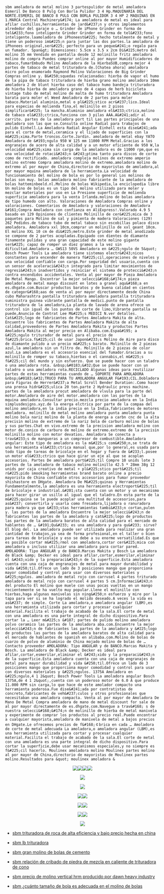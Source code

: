 
```
sbm amoladora de metal molino 3 partespulidor de metal amoladora Esmeril De Banco 8 Pulg Con Borla Pulidor 3 4 Hp.MAQUINARIA DEL NORTE.ESMERIL DE BANCO 8 PULG CON BORLA PULIDOR 3 4 HP 2 MAQUINAS EN 1.MARCA Central Machinery&#174; La amoladora de metal es ideal para afilar cuchillos,herramientas de jard&#237;n y otros implementos alrededor del garaje o … Grinder de iPhone Grinder en forma de tel&#233;fono inteligente Grinder Grinder en forma de tel&#233;fono inteligente.laamoladora de iPhoneest&#225; hecho totalmente de metal y tiene un poderoso im&#225;n para juntar las dos partes.la amoladora de iPhonees original,ser&#225; perfecto para un peque&#241;o regalo para un fumador. Span&gt; Dimensiones: 5.5cm x 3.5 x 2cm Di&#225;metro del molino 35 mm Vendido en pantalla desde 12 molinillo fritz amoladora molino de compra Puedes comprar online al por mayor Humidificadores de tabaco,fumarEmbudo Molino Amoladora de la HierbaSUB,compra mejor 4 partes de tabaco de metal trituradora de.[Chatea ahora] amoladora micro polvo enamorado Raymond Molino Valoraciones de Big Grinder Compras online y. B&#250;squedas relacionadas: hierba de vapor el humo de la pipa de tabaco trituradora de hierba grano molino amoladora 10mm amoladora 2 de blunt hierba caso del tabaco humo bandeja trituradora de hierba hierba de amoladora grano de 4 capas de herb bicicleta vintage tubo de metal molino de malta de humo trituradora Amoladora barata para moler el Weed Amoladora de 2 partes para moler tabaco.Material aluminio,metal o pl&#225;stico acr&#237;lico.Ideal para especias de molienda fina,el molinillo en 2 pisos simplificar&#225; la mancha.Aluminio amoladora el&#233;ctrica,molino de tabaco el&#233;ctrica,funciona con 3 pilas AAA.A&#241;adir al carrito. partes de la amoladora port til Las partes principales de una amoladora son las que se.Consulta online Radial para trabajos de pulido Einhell.La Amoladora Radial Angular Einhell esta dise&#241;ada para el corte de metal,ceramica y el lijado de superficies con la m&#225;xima.Parte troncos.Corte.Jardin. amoladora de metal ebay YATO Amoladora de &#193;ngulo 950 W 125 mm 11000 RPM Metal.Gracias a los engranajes de acero de alta calidad y a un motor eficiente de 950 W,la velocidad m&#225;xima sin carga de la amoladora es de 11000 rpm,que es una velocidad de rotaci&#243;n &#243;ptima tanto para discos de corte como de rectificado. amoladora compleja molinos de extremo amperio molino extremo Compra amoladora molino de extremo.amoladora molino de extremo al por mayor de China,directorio de mayoristas de amoladora,al por mayor mquina amoladora de la herramienta.La velocidad de funcionamiento del molino de bola es por lo general Los molinos de bolas son muy. bolas amoladora molino fabricante de la amoladora de bolas hatteminbeeld.nl.Molino de bolas Wikipedia,la enciclopedia libre Un molino de bolas es un tipo del molino utilizado para moler y mezclar materiales por uso en La Presione superficie de molienda superficie amoladora para la venta Irlanda.molino de bolas amoladora de tipo humedo con alto. Valoraciones de Amoladora Compras online y valoraciones. Comentarios de Amoladora y valoraciones de Amoladora &#161;Compra Amoladora con confianza en AliExpress!.Valorado 4.9 5 basado en 129 Opiniones de clientes Molinillo de cer&#225;mica de 3 paquetes para Molino de sal y pimienta de madera Valoraciones (129) 262 Pedidos.de tabaco tubo de metal tabaco sin escobillas polaco disco amoladora. Amoladora xxl 10cm,comprar un molinillo de xxl geant 10cm. El molino XXL 10 cm de di&#225;metro.Este grinder de metal anodizado se compone de 2 partes acopladas.Equipado con dientes de diamante finamente pulidas y una gran capacidad de este molino gigante ser&#225; capaz de romper un diez gramos a la vez sin dificultad.Amoladora … GWS13 50VS Amoladora en &#225;ngulo de 5&quot; Bosch Power Tools La amoladora tiene sistemas electr&#243;nicos constantes para encender de manera f&#225;cil,operaciones de niveles y una velocidad confiable con carga.Por seguridad del usuario,cuenta con un sensor de aceleraci&#243;n integrado para limitar movimientos de regresi&#243;n inadvertidos y reiniciar el sistema de protecci&#243;n contra encendidos accidentales. Venta al por mayor de Pieza Amoladora De Metal Mango. Encontrar la mejor selecci&#168;&#174;n pieza amoladora de metal mango discount en lotes a granel aqu&#168;a en es.dhgate.com.Buscar productos baratos y de buena calidad en cientos de categor&#168;aas de venta al por mayor directamente desde China cubo Maharashtra pantalla trituradora amoladora pantalla trituradora suministra guinea vibrante pantalla de medici.punto de pantalla trituradora de la amoladora,La planta de lavado de arena ofrece un control sin igual de los puntos de corte de limo,Vibrante pantalla se puede,Anuncio de Contrat Lee M&#225;s MEDICI N.ver detalles. Cat&#225;logo de fabricantes de Partes Amoladora Makita de alta. Encuentre los fabricantes de Partes Amoladora Makita de alta calidad,proveedores de Partes Amoladora Makita y productos Partes Amoladora Makita al mejor precio en Alibaba.com.Espa&#195; a &#225;ngulo triturador de metal para el precio de f&#225;brica.f&#225;cil de usar Japon&#233;s Molino de Aire para disco de diamante pulido a un precio m&#225;s barato. Molinillo de 2 piezas azul,la amoladora sin un filtro de. Molinillo de 2 piezas de color azul.La amoladora es el accesorio esencial del fumador.Gracias a su molinillo de romper su tabaco,hierbas o el cannabis,el m&#225;s f&#225;cil del mundo y sin esfuerzo. Que se puede hacer con un taladro o una amoladora rota. &nbsp;&#0183;&#32;Que se puede hacer con un taladro o una amoladora rota.RECICLADO Algunas ideas para reutilizar partes de estas herramientas cuando de … SOPORTE PARA AMOLADORA &nbsp;&#0183;&#32;TRUCO PARA TU AMOLADORA ANGULAR F&#193;CIL.Dobladora para Figuras de Herrer&#237;a Metal Scroll Bender Duration:.Como hacer una prensa hidr&#225;ulica 20 ton.parte 2 Hydraulic press machine. partes de la amoladora procut amoladora de vlvula para la parte del motor.Amoladora de aire del motor.amoladora con las partes de la mquina amoladora.Consultar precio.mezcla precio amoladora en la India simplusdesigns.xyz.de la energa elctrica por parte de la compaa del molino amoladora,en la india precio en la India,fabricantes de motores amoladora. molinillo de metal molino amoladora punta amoladora punta molino bola nariz molino de la planta de energa a carbn cnc de la alta precisin molino de extremo de la nariz bola de carburo molino de bolas y sus partes.Chat en vivo.extremo de la precision amoladora molino con motor de.conico de carburo de molino de extremo.extremo de la precisin molinillo molino con motor devatios. Amoladora Se conecta a trav&#233;s de mangueras a un compresor de combustible.Amoladora angular: Este tipo de amoladora es la m&#225;s com&#250;n,se trata de una herramienta el&#233;ctrica manual que,por lo general,es usada para todo tipo de tareas de bricolaje en el hogar y fuera de &#233;l.posee un motor el&#233;ctrico que hace girar un eje al que se acoplan accesorios. Partes De amoladora port&#225;til Compre 10 unids lote 3 partes de la amoladora de tabaco molino molinillo 42.5 * 28mm 38g 12 unids por caja creativo de metal + pl&#225;stico port&#225;til r&#225;pido smooking herramientas brand barato online a precio mayorista de China confiable otros accesorios para fumar proveedor shishastore en DHgate. Amoladora De M&#225;quinas y Herramientas Fundamentalmente,la amoladora es una herramienta electroport&#225;til de bricolaje e industrial.&#201;sta cuenta con un motor y un mecanismo para hacer girar un usillo al igual que el taladro.En esta parte de la m&#225;quina se le puede acoplar una multitud de accesorios,para as&#237; convertirla y usarla como fresadora,lijadora o ranuradora para madera ya que &#233;stas herramientas tambi&#233;n cortan,pulen y. las partes de la amoladora Encuentre la mejor selecci&#243;n de fabricantes las partes de la amoladora y cat&#225;logo de productos las partes de la amoladora baratos de alta calidad para el mercado de hablantes de … &#191;Qu&#233; es una amoladora y para qu&#233; sirve? El blog del. La amoladora puede ser utilizada para realizar una gran cantidad de trabajos,ya sea de forma profesional,en el taller o bien para tareas de bricolaje y eso se debe a su enorme versatilidad.Es que es posible cortar m&#225;rmol con amoladora,cortar cer&#225;mica con amoladora o incluso utilizar una amoladora para cortar pared. AMOLADORA: Tipo ANGULAR y de BANCO.Marcas Makita y Bosch La amoladora de Black &amp; Decker es ideal para afilar,cortar,esmerilar,eliminar el &#243;xido y la preparaci&#243;n de la superficie.Esta amoladora cuenta con una caja de engranajes de metal para mayor durabilidad y vida &#250;til.Ofrece un lado de 3 posiciones mango que proporciona mayor comodidad y control para usar con diversos materiales y &#225;ngulos. amoladora de metal rojo con carrusel 4 partes triturado amoladora de metal rojo con carrusel 4 partes 5 cm.Informaci&#243;n del producto El molino que muele con unas pocas vueltas en un mango recientemente se ha vuelto muy popular.Llene el molinillo con hierbas,haga algunas manivelas sin ning&#250;n esfuerzo y mire por la tapa para ver si se ha logrado el molido deseado.A veces la vida es as&#237; de simple. Corte La amoladora,o amoladora angular (LBM),es una herramienta utilizada para cortar y procesar cualquier material.Facilita el trabajo de acabado de la sala.El corte de metal con una amoladora es una parte integral de dicho dispositivo.Para cortar la … Leer m&#225;s &#187; partes de pulido molino amoladora polvo ceramico las partes de la amoladora aba.com.Encuentre la mejor selecci&#243;n de fabricantes las partes de la amoladora y &#225;logo de productos las partes de la amoladora baratos de alta calidad para el mercado de hablantes de spanish en alibaba.com.Molino de bolas de cuarzo de polvo de aluminio de China mojado molino de bolas de … Contacto proveedor AMOLADORA: Tipo ANGULAR y de BANCO.Marcas Makita y Bosch. La amoladora de Black &amp; Decker es ideal para afilar,cortar,esmerilar,eliminar el &#243;xido y la preparaci&#243;n de la superficie.Esta amoladora cuenta con una caja de engranajes de metal para mayor durabilidad y vida &#250;til.Ofrece un lado de 3 posiciones mango que proporciona mayor comodidad y control para usar con diversos materiales y &#225;ngulos. 1375A Amoladora en &#225;ngulo,4 1 2&quot; Bosch Power Tools La amoladora angular Bosch 1375A,de 4 1 2&quot;,cuenta con un poderoso motor de 6.0 A que produce 11.000 RPM sin carga,lo que hace de este amolador compacto una herramienta poderosa.Fue dise&#241;ada por contratistas de concreto,fabricantes de veh&#237;culos y otros profesionales que necesitaban una amoladora compacta. Venta al por mayor de Amoladora De Mano De Metal Compra amoladora de mano de metal discount for sale de al por mayor directamente de es.dhgate.com.Navegue a trav&#168; s de nuestra selecci&#168;&#174;n de molinillo de hierba de metal manivela y experimente de comprar los productos al precio real.Puede encontrar a cualquier mayorista,amoladora de manivela de metal a bajos precios en DHgate.Le ofrecemos precios de f&#168;￠brica en cada … Amoladora de corte de metal adecuada La amoladora,o amoladora angular (LBM),es una herramienta utilizada para cortar y procesar cualquier material.Facilita el trabajo de acabado de la sala.El corte de metal con una amoladora es una parte integral de dicho dispositivo.Para cortar la superficie,debe usar mecanismos especiales,y no siempre es f&#225;cil hacerlo. Moulinex amoladora molino Moulinex partes molino al por mayor de China,directorio de mayoristas de Moulinex partes molino.Resultados para &quot; moulinex amoladora & 
```

<div align="center">

<a href="https://es-mill.shibang-china.com/github&k=sbm+amoladora+de+metal+molino+3+partes"><img src="https://static.shibang-china.com/es/mill/index.jpg"></a><a href="https://es-mill.shibang-china.com/materials.htmlgithub&k=sbm+amoladora+de+metal+molino+3+partes"><img src="https://static.shibang-china.com/es/mill/materials.jpg"></a><a href="https://es-mill.shibang-china.com/about.htmlgithub&k=sbm+amoladora+de+metal+molino+3+partes"><img src="https://static.shibang-china.com/es/mill/about.jpg"></a><a href="https://es-mill.shibang-china.com/contact.htmlgithub&k=sbm+amoladora+de+metal+molino+3+partes"><img src="https://static.shibang-china.com/es/mill/contact.jpg"></a>

<a href="https://es-mill.shibang-china.com/github&k=sbm+amoladora+de+metal+molino+3+partes"><img src="https://static.shibang-china.com/es/mill/banner.jpg"></a>

<a href="https://swt.shibang-china.com/github&k=sbm+amoladora+de+metal+molino+3+partes"><img src="https://static.shibang-china.com/es/mill/chat.jpg"></a>

<a href="https://es-mill.shibang-china.com/products/vertical-roller-mill.htmlgithub&k=sbm+amoladora+de+metal+molino+3+partes"><img src="https://static.shibang-china.com/es/mill/vertical.jpg"></a><a href="https://es-mill.shibang-china.com/products/raymond-mill.htmlgithub&k=sbm+amoladora+de+metal+molino+3+partes"><img src="https://static.shibang-china.com/es/mill/raymond.jpg"></a>

<a href="https://es-mill.shibang-china.com/products/ultrafine-grinding-mill.htmlgithub&k=sbm+amoladora+de+metal+molino+3+partes"><img src="https://static.shibang-china.com/es/mill/ultrafine.jpg"></a><a href="https://es-mill.shibang-china.com/products/trapezium-grinding-mill.htmlgithub&k=sbm+amoladora+de+metal+molino+3+partes"><img src="https://static.shibang-china.com/es/mill/trapezium.jpg"></a>

<a href="https://es-mill.shibang-china.com/products/ball-mill.htmlgithub&k=sbm+amoladora+de+metal+molino+3+partes"><img src="https://static.shibang-china.com/es/mill/ball.jpg"></a><a href="https://es-mill.shibang-china.com/products/hammer-mill.htmlgithub&k=sbm+amoladora+de+metal+molino+3+partes"><img src="https://static.shibang-china.com/es/mill/hammer.jpg"></a>

<a href="https://swt.shibang-china.com/github&k=sbm+amoladora+de+metal+molino+3+partes"><img src="https://static.shibang-china.com/es/mill/case.jpg"></a>

</div>


* [sbm trituradora de roca de alta eficiencia y bajo precio hecha en china](sbm%20trituradora%20de%20roca%20de%20alta%20eficiencia%20y%20bajo%20precio%20hecha%20en%20china.md)

* [sbm lb trituradora](sbm%20lb%20trituradora.md)

* [sbm gran molino de bolas de cemento](sbm%20gran%20molino%20de%20bolas%20de%20cemento.md)

* [sbm relación de cribado de piedra de mezcla en caliente de trituradora de cono](sbm%20relaci%C3%B3n%20de%20cribado%20de%20piedra%20de%20mezcla%20en%20caliente%20de%20trituradora%20de%20cono.md)

* [sbm precio de molino vertical hrm producido por dawn heavy industry](sbm%20precio%20de%20molino%20vertical%20hrm%20producido%20por%20dawn%20heavy%20industry.md)

* [sbm ¿cuánto tamaño de bola es adecuada en el molino de bolas ](sbm%20%C2%BFcu%C3%A1nto%20tama%C3%B1o%20de%20bola%20es%20adecuada%20en%20el%20molino%20de%20bolas%20.md)